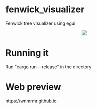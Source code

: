 # fenwick_visualizer
Fenwick tree visualizer using egui
<p align="center">
  <img src="https://github.com/wnmrmr/fenwick_visualizer/blob/main/images/preview.png" />
</p>

# Running it
Run "cargo run --release" in the directory

# Web preview
https://wnmrmr.github.io
